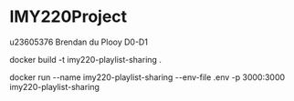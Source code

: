 # IMY220Project

u23605376 Brendan du Plooy D0-D1

docker build -t imy220-playlist-sharing .

docker run --name imy220-playlist-sharing --env-file .env -p 3000:3000 imy220-playlist-sharing